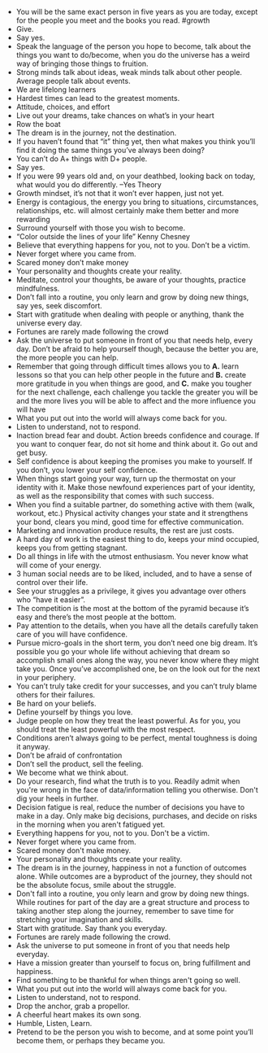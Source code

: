 - You will be the same exact person in five years as you are today, except for the people you meet and the books you read. #growth
- Give.
- Say yes.
- Speak the language of the person you hope to become, talk about the things you want to do/become, when you do the universe has a weird way of bringing those things to fruition.
- Strong minds talk about ideas, weak minds talk about other people. Average people talk about events.
- We are lifelong learners
- Hardest times can lead to the greatest moments.
- Attitude, choices, and effort
- Live out your dreams, take chances on what’s in your heart
- Row the boat
- The dream is in the journey, not the destination.
- If you haven’t found that “it” thing yet, then what makes you think you’ll find it doing the same things you’ve always been doing?
- You can’t do A+ things with D+ people.
- Say yes.
- If you were 99 years old and, on your deathbed, looking back on today, what would you do differently. –Yes Theory
- Growth mindset, it’s not that it won’t ever happen, just not yet.
- Energy is contagious, the energy you bring to situations, circumstances, relationships, etc. will almost certainly make them better and more rewarding
- Surround yourself with those you wish to become.
- “Color outside the lines of your life” Kenny Chesney
- Believe that everything happens for you, not to you. Don’t be a victim.
- Never forget where you came from.
- Scared money don’t make money
- Your personality and thoughts create your reality.
- Meditate, control your thoughts, be aware of your thoughts, practice mindfulness.
- Don’t fall into a routine, you only learn and grow by doing new things, say yes, seek discomfort.
- Start with gratitude when dealing with people or anything, thank the universe every day.
- Fortunes are rarely made following the crowd
- Ask the universe to put someone in front of you that needs help, every day. Don’t be afraid to help yourself though, because the better you are, the more people you can help.
- Remember that going through difficult times allows you to **A.** learn lessons so that you can help other people in the future and **B.** create more gratitude in you when things are good, and **C.** make you tougher for the next challenge, each challenge you tackle the greater you will be and the more lives you will be able to affect and the more influence you will have
- What you put out into the world will always come back for you.
- Listen to understand, not to respond.
- Inaction bread fear and doubt. Action breeds confidence and courage. If you want to conquer fear, do not sit home and think about it. Go out and get busy.
- Self confidence is about keeping the promises you make to yourself. If you don’t, you lower your self confidence.
- When things start going your way, turn up the thermostat on your identity with it. Make those newfound experiences part of your identity, as well as the responsibility that comes with such success.
- When you find a suitable partner, do something active with them (walk, workout, etc.) Physical activity changes your state and it strengthens your bond, clears you mind, good time for effective communication.
- Marketing and innovation produce results, the rest are just costs.
- A hard day of work is the easiest thing to do, keeps your mind occupied, keeps you from getting stagnant.
- Do all things in life with the utmost enthusiasm. You never know what will come of your energy.
- 3 human social needs are to be liked, included, and to have a sense of control over their life.
- See your struggles as a privilege, it gives you advantage over others who “have it easier”.
- The competition is the most at the bottom of the pyramid because it’s easy and there’s the most people at the bottom.
- Pay attention to the details, when you have all the details carefully taken care of you will have confidence.
- Pursue micro-goals in the short term, you don’t need one big dream. It’s possible you go your whole life without achieving that dream so accomplish small ones along the way, you never know where they might take you. Once you’ve accomplished one, be on the look out for the next in your periphery.
- You can’t truly take credit for your successes, and you can’t truly blame others for their failures.
- Be hard on your beliefs.
- Define yourself by things you love.
- Judge people on how they treat the least powerful. As for you, you should treat the least powerful with the most respect.
- Conditions aren’t always going to be perfect, mental toughness is doing it anyway.
- Don’t be afraid of confrontation
- Don’t sell the product, sell the feeling.
- We become what we think about.
- Do your research, find what the truth is to you. Readily admit when you're wrong in the face of data/information telling you otherwise. Don't dig your heels in further.
- Decision fatigue is real, reduce the number of decisions you have to make in a day. Only make big decisions, purchases, and decide on risks in the morning when you aren't fatigued yet.
- Everything happens for you, not to you. Don't be a victim.
- Never forget where you came from.
- Scared money don't make money.
- Your personality and thoughts create your reality.
- The dream is in the journey, happiness in not a function of outcomes alone. While outcomes are a byproduct of the journey, they should not be the absolute focus, smile about the struggle.
- Don't fall into a routine, you only learn and grow by doing new things. While routines for part of the day are a great structure and process to taking another step along the journey, remember to save time for stretching your imagination and skills.
- Start with gratitude. Say thank you everyday.
- Fortunes are rarely made following the crowd.
- Ask the universe to put someone in front of you that needs help everyday.
- Have a mission greater than yourself to focus on, bring fulfillment and happiness.
- Find something to be thankful for when things aren't going so well.
- What you put out into the world will always come back for you.
- Listen to understand, not to respond.
- Drop the anchor, grab a propellor.
- A cheerful heart makes its own song.
- Humble, Listen, Learn.
- Pretend to be the person you wish to become, and at some point you’ll become them, or perhaps they became you.